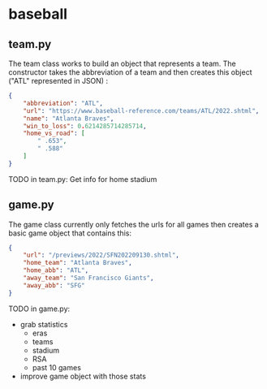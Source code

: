 # baseball

## team.py

The team class works to build an object that represents a team. The constructor takes the abbreviation of a team and then creates this object ("ATL" represented in JSON) : 

```json
{
    "abbreviation": "ATL",
    "url": "https://www.baseball-reference.com/teams/ATL/2022.shtml",
    "name": "Atlanta Braves",
    "win_to_loss": 0.6214285714285714,
    "home_vs_road": [
        " .653",
        " .588"
    ]
}
```

TODO in team.py:
 Get info for home stadium

## game.py

The game class currently only fetches the urls for all games then creates a basic game object that contains this:  

```json
{
    "url": "/previews/2022/SFN202209130.shtml",
    "home_team": "Atlanta Braves",
    "home_abb": "ATL",
    "away_team": "San Francisco Giants",
    "away_abb": "SFG"
}
```

TODO in game.py:
- grab statistics 
  - eras
  - teams
  - stadium
  - RSA
  - past 10 games
- improve game object with those stats
